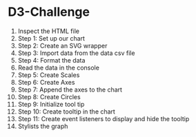 # D3-Challenge

1. Inspect the HTML file 
2. Step 1: Set up our chart
3. Step 2: Create an SVG wrapper
4. Step 3: Import data from the data csv file
5. Step 4: Format the data
6. Read the data in the console
7. Step 5: Create Scales
8. Step 6: Create Axes
9. Step 7: Append the axes to the chart
10. Step 8: Create Circles
11. Step 9: Initialize tool tip
12. Step 10: Create tooltip in the chart
13. Step 11: Create event listeners to display and hide the tooltip
14. Stylists the graph 